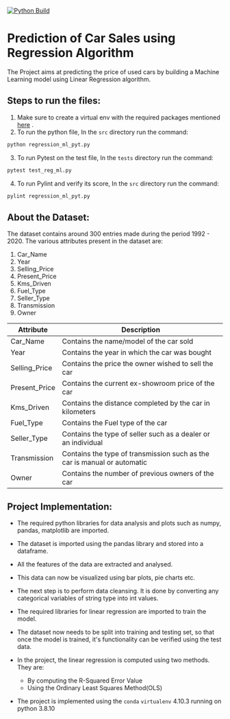 [![Python Build](https://github.com/shiva-s30/265460-Python-MiniProject/actions/workflows/python%20build.yml/badge.svg)](https://github.com/shiva-s30/265460-Python-MiniProject/actions/workflows/python%20build.yml)

# Prediction of Car Sales using Regression Algorithm
The Project aims at predicting the price of used cars by building a Machine Learning model using Linear Regression algorithm.

## Steps to run the files:
1. Make sure to create a virtual env with the required packages mentioned [here](https://github.com/shiva-s30/265460-Python-MiniProject/tree/main/src) .
2. To run the python file, In the `src` directory run the command:
```sh
python regression_ml_pyt.py
```
3.  To run Pytest on the test file, In the `tests` directory run the command:
```sh
pytest test_reg_ml.py
```
4. To run Pylint and verify its score, In the `src` directory run the command:
```sh
pylint regression_ml_pyt.py
```

## About the Dataset:
The dataset contains around 300 entries made during the period 1992 - 2020.  The various attributes present in the dataset are:

1.  Car_Name
2.  Year
3.  Selling_Price
4.  Present_Price
5.  Kms_Driven
6.  Fuel_Type
7.  Seller_Type
8.  Transmission
9.  Owner

|Attribute| Description |
|--|--|
|Car_Name  | Contains the name/model of the car sold |
|Year| Contains the year in which the car was bought |
|Selling_Price| Contains the price the owner wished to sell the car |
|Present_Price| Contains the current ex-showroom price of the car |
|Kms_Driven| Contains the distance completed by the car in kilometers |
|Fuel_Type| Contains the Fuel type of the car |
|Seller_Type| Contains the type of seller such as a dealer or an individual |
|Transmission| Contains the type of transmission such as the car is manual or automatic |
|Owner|Contains the number of previous owners of the car |

  ## Project Implementation:

 - The required python libraries for data analysis and plots such as numpy, pandas, matplotlib are imported. 
 - The dataset is imported using the pandas library and stored into a dataframe.
 - All the features of the data are extracted and analysed.
 - This data can now be visualized using bar plots, pie charts etc. 
 - The next step is to perform data cleansing. It is done by converting any categorical variables of string type into int values.
 - The required libraries for linear regression are imported to train the model.
 - The dataset now needs to be split into training and testing set, so that once the model is trained, it's functionality can be verified using the test data. 
 - In the project, the linear regression is computed using two methods. They are:	
			 
	 - By computing the R-Squared Error Value
	 - Using the Ordinary Least Squares Method(OLS)
 - The project is implemented using the `conda` `virtualenv` 4.10.3 running on python 3.8.10
 
